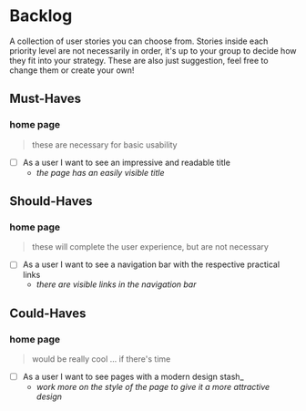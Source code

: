 # Backlog

A collection of user stories you can choose from. Stories inside each priority
level are not necessarily in order, it's up to your group to decide how they fit
into your strategy. These are also just suggestion, feel free to change them or
create your own!

## Must-Haves

### **home page**

> these are necessary for basic usability

- [ ] As a user I want to see an impressive and readable title
  - _the page has an easily visible title_

## Should-Haves

### **home page**

> these will complete the user experience, but are not necessary

- [ ] As a user I want to see a navigation bar with the respective practical
      links
  - _there are visible links in the navigation bar_

## Could-Haves

### **home page**

> would be really cool ... if there's time

- [ ] As a user I want to see pages with a modern design stash\_
  - _work more on the style of the page to give it a more attractive design_
